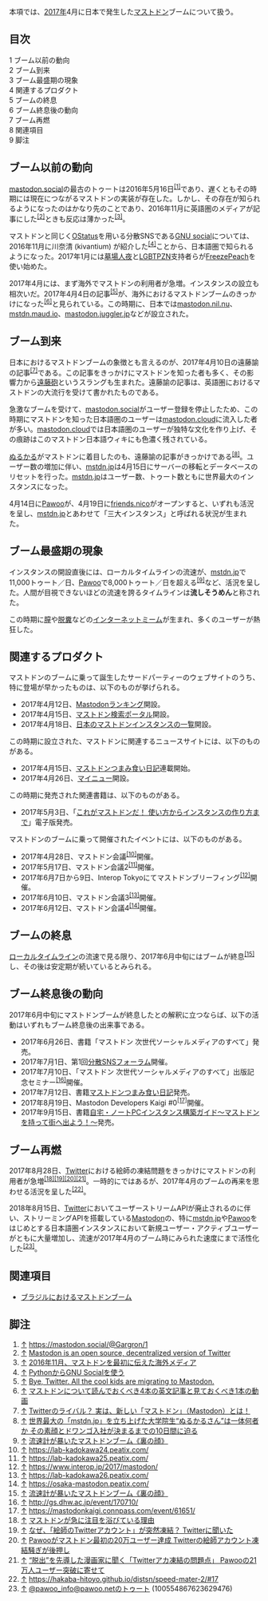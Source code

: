 <div>

本項では、[2017年](/2017%E5%B9%B4 "2017年")4月に日本で発生した[マストドン](/Mastodon "Mastodon")ブームについて扱う。

<div id="toc">

<div lang="ja" dir="ltr">

## 目次

</div>

-   [1 ブーム以前の動向](#.E3.83.96.E3.83.BC.E3.83.A0.E4.BB.A5.E5.89.8D.E3.81.AE.E5.8B.95.E5.90.91)
-   [2 ブーム到来](#.E3.83.96.E3.83.BC.E3.83.A0.E5.88.B0.E6.9D.A5)
-   [3 ブーム最盛期の現象](#.E3.83.96.E3.83.BC.E3.83.A0.E6.9C.80.E7.9B.9B.E6.9C.9F.E3.81.AE.E7.8F.BE.E8.B1.A1)
-   [4 関連するプロダクト](#.E9.96.A2.E9.80.A3.E3.81.99.E3.82.8B.E3.83.97.E3.83.AD.E3.83.80.E3.82.AF.E3.83.88)
-   [5 ブームの終息](#.E3.83.96.E3.83.BC.E3.83.A0.E3.81.AE.E7.B5.82.E6.81.AF)
-   [6 ブーム終息後の動向](#.E3.83.96.E3.83.BC.E3.83.A0.E7.B5.82.E6.81.AF.E5.BE.8C.E3.81.AE.E5.8B.95.E5.90.91)
-   [7 ブーム再燃](#.E3.83.96.E3.83.BC.E3.83.A0.E5.86.8D.E7.87.83)
-   [8 関連項目](#.E9.96.A2.E9.80.A3.E9.A0.85.E7.9B.AE)
-   [9 脚注](#.E8.84.9A.E6.B3.A8)

</div>

## ブーム以前の動向

[mastodon.social](/Mastodon.social "Mastodon.social")の最古のトゥートは2016年5月16日<sup>[\[1\]](#cite_note-1)</sup>であり、遅くともその時期には現在につながるマストドンの実装が存在した。しかし、その存在が知られるようになったのはかなり先のことであり、2016年11月に英語圏のメディアが記事にした<sup>[\[2\]](#cite_note-2)</sup>ときも反応は薄かった<sup>[\[3\]](#cite_note-3)</sup>。

マストドンと同じく[OStatus](/OStatus "OStatus")を用いる分散SNSである[GNU social](/GNU_social "GNU social")については、2016年11月に川奈清 (kivantium) が紹介した<sup>[\[4\]](#cite_note-4)</sup>ことから、日本語圏で知られるようになった。2017年1月には[墓場人夜](/%E5%88%A9%E7%94%A8%E8%80%85:Hakabahitoyo "利用者:Hakabahitoyo")と[LGBTPZN](/LGBTPZN "LGBTPZN")支持者らが[FreezePeach](/GNU_social "GNU social")を使い始めた。

2017年4月には、まず海外でマストドンの利用者が急増。インスタンスの設立も相次いだ。2017年4月4日の記事<sup>[\[5\]](#cite_note-5)</sup>が、海外におけるマストドンブームのきっかけになった<sup>[\[6\]](#cite_note-6)</sup>と見られている。この時期に、日本では[mastodon.nil.nu](/Mastodon.nil.nu "Mastodon.nil.nu")、[mstdn.maud.io](/Mstdn.maud.io "Mstdn.maud.io")、[mastodon.juggler.jp](/Mastodon.juggler.jp "Mastodon.juggler.jp")などが設立された。

## ブーム到来

日本におけるマストドンブームの象徴とも言えるのが、2017年4月10日の遠藤諭の記事<sup>[\[7\]](#cite_note-7)</sup>である。この記事をきっかけにマストドンを知った者も多く、その影響力から[遠藤砲](/index.php?title=%E9%81%A0%E8%97%A4%E7%A0%B2&action=edit&redlink=1 "遠藤砲 (存在しないページ)")というスラングも生まれた。遠藤諭の記事は、英語圏におけるマストドンの大流行を受けて書かれたものである。

急激なブームを受けて、[mastodon.social](/Mastodon.social "Mastodon.social")がユーザー登録を停止したため、この時期にマストドンを知った日本語圏のユーザーは[mastodon.cloud](/Mastodon.cloud "Mastodon.cloud")に流入した者が多い。[mastodon.cloud](/Mastodon.cloud "Mastodon.cloud")では日本語圏のユーザーが独特な文化を作り上げ、その痕跡はこのマストドン日本語ウィキにも色濃く残されている。

[ぬるかる](/Nullkal "Nullkal")がマストドンに着目したのも、遠藤諭の記事がきっかけである<sup>[\[8\]](#cite_note-8)</sup>。ユーザー数の増加に伴い、[mstdn.jp](/Mstdn.jp "Mstdn.jp")は4月15日にサーバーの移転とデータベースのリセットを行った。[mstdn.jp](/Mstdn.jp "Mstdn.jp")はユーザー数、トゥート数ともに世界最大のインスタンスになった。

4月14日に[Pawoo](/Pawoo "Pawoo")が、4月19日に[friends.nico](/Friends.nico "Friends.nico")がオープンすると、いずれも活況を呈し、[mstdn.jp](/Mstdn.jp "Mstdn.jp")とあわせて「三大インスタンス」と呼ばれる状況が生まれた。

## ブーム最盛期の現象

インスタンスの開設直後には、ローカルタイムラインの流速が、[mstdn.jp](/Mstdn.jp "Mstdn.jp")で11,000トゥート／日、[Pawoo](/Pawoo "Pawoo")で8,000トゥート／日を超える<sup>[\[9\]](#cite_note-9)</sup>など、活況を呈した。人間が目視できないほどの流速を誇るタイムラインは**流しそうめん**と称された。

この時期に[膣](/%E8%86%A3 "膣")や[脱糞](/%E8%84%B1%E7%B3%9E "脱糞")などの[インターネットミーム](/%E3%82%A4%E3%83%B3%E3%82%BF%E3%83%BC%E3%83%8D%E3%83%83%E3%83%88%E3%83%9F%E3%83%BC%E3%83%A0 "インターネットミーム")が生まれ、多くのユーザーが熱狂した。

## 関連するプロダクト

マストドンのブームに乗って誕生したサードパーティーのウェブサイトのうち、特に登場が早かったものは、以下のものが挙げられる。

-   2017年4月12日、[Mastodonランキング](/Mastodon%E3%83%A9%E3%83%B3%E3%82%AD%E3%83%B3%E3%82%B0 "Mastodonランキング")開設。
-   2017年4月15日、[マストドン検索ポータル](/%E3%83%9E%E3%82%B9%E3%83%88%E3%83%89%E3%83%B3%E6%A4%9C%E7%B4%A2%E3%83%9D%E3%83%BC%E3%82%BF%E3%83%AB "マストドン検索ポータル")開設。
-   2017年4月18日、[日本のマストドンインスタンスの一覧](/%E6%97%A5%E6%9C%AC%E3%81%AE%E3%83%9E%E3%82%B9%E3%83%88%E3%83%89%E3%83%B3%E3%82%A4%E3%83%B3%E3%82%B9%E3%82%BF%E3%83%B3%E3%82%B9%E3%81%AE%E4%B8%80%E8%A6%A7_(%E3%82%A6%E3%82%A7%E3%83%96%E3%82%B5%E3%82%A4%E3%83%88) "日本のマストドンインスタンスの一覧 (ウェブサイト)")開設。

この時期に設立された、マストドンに関連するニュースサイトには、以下のものがある。

-   2017年4月15日、[マストドンつまみ食い日記](/%E3%83%9E%E3%82%B9%E3%83%88%E3%83%89%E3%83%B3%E3%81%A4%E3%81%BE%E3%81%BF%E9%A3%9F%E3%81%84%E6%97%A5%E8%A8%98 "マストドンつまみ食い日記")連載開始。
-   2017年4月26日、[マイニュー](/%E3%83%9E%E3%82%A4%E3%83%8B%E3%83%A5%E3%83%BC "マイニュー")開設。

この時期に発売された関連書籍は、以下のものがある。

-   2017年5月3日、「[これがマストドンだ！ 使い方からインスタンスの作り方まで](/%E3%81%93%E3%82%8C%E3%81%8C%E3%83%9E%E3%82%B9%E3%83%88%E3%83%89%E3%83%B3%E3%81%A0%EF%BC%81_%E4%BD%BF%E3%81%84%E6%96%B9%E3%81%8B%E3%82%89%E3%82%A4%E3%83%B3%E3%82%B9%E3%82%BF%E3%83%B3%E3%82%B9%E3%81%AE%E4%BD%9C%E3%82%8A%E6%96%B9%E3%81%BE%E3%81%A7 "これがマストドンだ！ 使い方からインスタンスの作り方まで")」電子版発売。

マストドンのブームに乗って開催されたイベントには、以下のものがある。

-   2017年4月28日、マストドン会議<sup>[\[10\]](#cite_note-10)</sup>開催。
-   2017年5月17日、マストドン会議2<sup>[\[11\]](#cite_note-11)</sup>開催。
-   2017年6月7日から9日、Interop Tokyoにてマストドンブリーフィング<sup>[\[12\]](#cite_note-12)</sup>開催。
-   2017年6月10日、マストドン会議3<sup>[\[13\]](#cite_note-13)</sup>開催。
-   2017年6月12日、マストドン会議4<sup>[\[14\]](#cite_note-14)</sup>開催。

## ブームの終息

[ローカルタイムライン](/%E3%83%AD%E3%83%BC%E3%82%AB%E3%83%AB%E3%82%BF%E3%82%A4%E3%83%A0%E3%83%A9%E3%82%A4%E3%83%B3 "ローカルタイムライン")の流速で見る限り、2017年6月中旬にはブームが終息<sup>[\[15\]](#cite_note-15)</sup>し、その後は安定期が続いているとみられる。

## ブーム終息後の動向

2017年6月中旬にマストドンブームが終息したとの解釈に立つならば、以下の活動はいずれもブーム終息後の出来事である。

-   2017年6月26日、書籍「マストドン 次世代ソーシャルメディアのすべて」発売。
-   2017年7月1日、第1回[分散SNSフォーラム](/%E5%88%86%E6%95%A3SNS%E3%83%95%E3%82%A9%E3%83%BC%E3%83%A9%E3%83%A0 "分散SNSフォーラム")開催。
-   2017年7月10日、「マストドン 次世代ソーシャルメディアのすべて」出版記念セミナー<sup>[\[16\]](#cite_note-16)</sup>開催。
-   2017年7月12日、書籍[マストドンつまみ食い日記](/%E3%83%9E%E3%82%B9%E3%83%88%E3%83%89%E3%83%B3%E3%81%A4%E3%81%BE%E3%81%BF%E9%A3%9F%E3%81%84%E6%97%A5%E8%A8%98 "マストドンつまみ食い日記")発売。
-   2017年8月19日、Mastodon Developers Kaigi \#0<sup>[\[17\]](#cite_note-17)</sup>開催。
-   2017年9月15日、書籍[自宅・ノートPCインスタンス構築ガイド～マストドンを持って街へ出よう！～](/%E8%87%AA%E5%AE%85%E3%83%BB%E3%83%8E%E3%83%BC%E3%83%88PC%E3%82%A4%E3%83%B3%E3%82%B9%E3%82%BF%E3%83%B3%E3%82%B9%E6%A7%8B%E7%AF%89%E3%82%AC%E3%82%A4%E3%83%89%EF%BD%9E%E3%83%9E%E3%82%B9%E3%83%88%E3%83%89%E3%83%B3%E3%82%92%E6%8C%81%E3%81%A3%E3%81%A6%E8%A1%97%E3%81%B8%E5%87%BA%E3%82%88%E3%81%86%EF%BC%81%EF%BD%9E "自宅・ノートPCインスタンス構築ガイド～マストドンを持って街へ出よう！～")発売。

## ブーム再燃

2017年8月28日、[Twitter](/Twitter "Twitter")における絵師の凍結問題をきっかけにマストドンの利用者が急増<sup>[\[18\]](#cite_note-18)[\[19\]](#cite_note-19)[\[20\]](#cite_note-20)[\[21\]](#cite_note-21)</sup>。一時的にではあるが、2017年4月のブームの再来を思わせる活況を呈した<sup>[\[22\]](#cite_note-22)</sup>。

2018年8月15日、[Twitter](/Twitter "Twitter")においてユーザーストリームAPIが廃止されるのに伴い、ストリーミングAPIを搭載している[Mastodon](/Mastodon "Mastodon")の、特に[mstdn.jp](/Mstdn.jp "Mstdn.jp")や[Pawoo](/Pawoo "Pawoo")をはじめとする日本語圏インスタンスにおいて新規ユーザー・アクティブユーザーがともに大量増加し、流速が2017年4月のブーム時にみられた速度にまで活性化した<sup>[\[23\]](#cite_note-23)</sup>。

## 関連項目

-   [ブラジルにおけるマストドンブーム](/%E3%83%96%E3%83%A9%E3%82%B8%E3%83%AB%E3%81%AB%E3%81%8A%E3%81%91%E3%82%8B%E3%83%9E%E3%82%B9%E3%83%88%E3%83%89%E3%83%B3%E3%83%96%E3%83%BC%E3%83%A0 "ブラジルにおけるマストドンブーム")

## 脚注

<div>

1.  <span id="cite_note-1">[↑](#cite_ref-1) <a href="https://mastodon.social/@Gargron/1" rel="nofollow">https://mastodon.social/@Gargron/1</a></span>
2.  <span id="cite_note-2">[↑](#cite_ref-2) <a href="https://www.dailydot.com/debug/mastodon-open-source-social-media/" rel="nofollow">Mastodon is an open source, decentralized version of Twitter</a></span>
3.  <span id="cite_note-3">[↑](#cite_ref-3) <a href="http://www.itmedia.co.jp/news/articles/1706/04/news028.html" rel="nofollow">2016年11月、マストドンを最初に伝えた海外メディア</a></span>
4.  <span id="cite_note-4">[↑](#cite_ref-4) <a href="http://kivantium.hateblo.jp/entry/2016/11/10/154347" rel="nofollow">PythonからGNU Socialを使う</a></span>
5.  <span id="cite_note-5">[↑](#cite_ref-5) <a href="https://mashable.com/2017/04/04/mastodon-twitter-social-network" rel="nofollow">Bye, Twitter. All the cool kids are migrating to Mastodon.</a></span>
6.  <span id="cite_note-6">[↑](#cite_ref-6) <a href="http://www.itmedia.co.jp/news/articles/1705/31/news151.html" rel="nofollow">マストドンについて読んでおくべき4本の英文記事と見ておくべき1本の動画</a></span>
7.  <span id="cite_note-7">[↑](#cite_ref-7) <a href="http://ascii.jp/elem/000/001/465/1465842/" rel="nofollow">Twitterのライバル？ 実は、新しい「マストドン」（Mastodon）とは！</a></span>
8.  <span id="cite_note-8">[↑](#cite_ref-8) <a href="http://www.itmedia.co.jp/news/articles/1704/24/news045.html" rel="nofollow">世界最大の「mstdn.jp」を立ち上げた大学院生“ぬるかるさん”は一体何者か その素顔とドワンゴ入社が決まるまでの10日間に迫る</a></span>
9.  <span id="cite_note-9">[↑](#cite_ref-9) <a href="https://hakaba-hitoyo.github.io/distsn/speed-mater-2/#15" rel="nofollow">流速計が暴いたマストドンブーム《裏の顔》</a></span>
10. <span id="cite_note-10">[↑](#cite_ref-10) <a href="https://lab-kadokawa24.peatix.com/" rel="nofollow">https://lab-kadokawa24.peatix.com/</a></span>
11. <span id="cite_note-11">[↑](#cite_ref-11) <a href="https://lab-kadokawa25.peatix.com/" rel="nofollow">https://lab-kadokawa25.peatix.com/</a></span>
12. <span id="cite_note-12">[↑](#cite_ref-12) <a href="https://www.interop.jp/2017/mastodon/" rel="nofollow">https://www.interop.jp/2017/mastodon/</a></span>
13. <span id="cite_note-13">[↑](#cite_ref-13) <a href="https://lab-kadokawa26.peatix.com/" rel="nofollow">https://lab-kadokawa26.peatix.com/</a></span>
14. <span id="cite_note-14">[↑](#cite_ref-14) <a href="https://osaka-mastodon.peatix.com/" rel="nofollow">https://osaka-mastodon.peatix.com/</a></span>
15. <span id="cite_note-15">[↑](#cite_ref-15) <a href="https://hakaba-hitoyo.github.io/distsn/speed-mater-2" rel="nofollow">流速計が暴いたマストドンブーム《裏の顔》</a></span>
16. <span id="cite_note-16">[↑](#cite_ref-16) <a href="http://gs.dhw.ac.jp/event/170710/" rel="nofollow">http://gs.dhw.ac.jp/event/170710/</a></span>
17. <span id="cite_note-17">[↑](#cite_ref-17) <a href="https://mastodonkaigi.connpass.com/event/61651/" rel="nofollow">https://mastodonkaigi.connpass.com/event/61651/</a></span>
18. <span id="cite_note-18">[↑](#cite_ref-18) <a href="http://www.itmedia.co.jp/news/articles/1708/26/news036.html" rel="nofollow">マストドンが急に注目を浴びている理由</a></span>
19. <span id="cite_note-19">[↑](#cite_ref-19) <a href="http://www.itmedia.co.jp/news/articles/1708/28/news054.html" rel="nofollow">なぜ、「絵師のTwitterアカウント」が突然凍結？ Twitterに聞いた</a></span>
20. <span id="cite_note-20">[↑](#cite_ref-20) <a href="http://www.itmedia.co.jp/news/articles/1708/28/news085.html" rel="nofollow">Pawooがマストドン最初の20万ユーザー達成 Twitterの絵師アカウント凍結騒ぎが後押し</a></span>
21. <span id="cite_note-21">[↑](#cite_ref-21) <a href="http://www.itmedia.co.jp/news/articles/1708/29/news108.html" rel="nofollow">“脱出”を先導した漫画家に聞く「Twitterアカ凍結の問題点」 Pawooの21万人ユーザー突破に寄せて</a></span>
22. <span id="cite_note-22">[↑](#cite_ref-22) <a href="https://hakaba-hitoyo.github.io/distsn/speed-mater-2/#17" rel="nofollow">https://hakaba-hitoyo.github.io/distsn/speed-mater-2/#17</a></span>
23. <span id="cite_note-23">[↑](#cite_ref-23) <a href="https://pawoo.net/@pawoo_info/100554867623629476" rel="nofollow">@pawoo_info@pawoo.netのトゥート (100554867623629476)</a></span>

</div>

</div>
